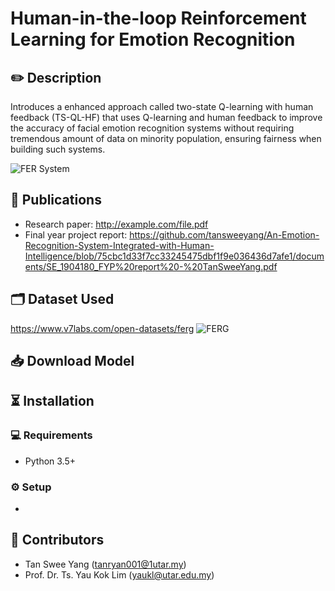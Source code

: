 # Human-in-the-loop Reinforcement Learning for Emotion Recognition

## ✏️ Description
Introduces a enhanced approach called two-state Q-learning with human feedback (TS-QL-HF) that uses Q-learning and human feedback to improve the accuracy of facial emotion recognition systems without requiring tremendous amount of data on minority population, ensuring fairness when building such systems.

![FER System](https://github.com/tansweeyang/Human-in-the-loop-Reinforcement-Learning-for-Emotion-Recognition/blob/ba6fc30777812190ac3a97de65332fbf957dfd28/FER_Flow.jpg)

## 📝 Publications
- Research paper: http://example.com/file.pdf
- Final year project report: https://github.com/tansweeyang/An-Emotion-Recognition-System-Integrated-with-Human-Intelligence/blob/75cbc1d33f7cc33245475dbf1f9e036436d7afe1/documents/SE_1904180_FYP%20report%20-%20TanSweeYang.pdf

## 🗂️ Dataset Used
https://www.v7labs.com/open-datasets/ferg
![FERG](https://grail.cs.washington.edu/projects/deepexpr/sampleimages.jpg)

## 📥 Download Model

## ⏳ Installation
### 💻 Requirements
- Python 3.5+
### ⚙️ Setup
- 

## 👥 Contributors
- Tan Swee Yang  (tanryan001@1utar.my)
- Prof. Dr. Ts. Yau Kok Lim (yaukl@utar.edu.my)



